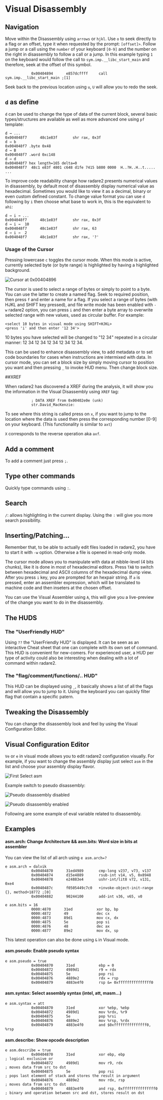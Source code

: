 # Visual Disassembly

## Navigation

Move within the Disassembly using `arrows` or `hjkl`. Use `o` to seek directly to a flag or an offset, type it when requested by the prompt: `[offset]>`.
Follow a jump or a call using the `number` of your keyboard `[0-9]` and the number on the right in disassembly to follow a call or a jump. In this example typing `1` on the keyboard would follow the call to `sym.imp.__libc_start_main` and therefore, seek at the offset of this symbol.

```
            0x00404894      e857dcffff     call sym.imp.__libc_start_main ;[1]
```
            
Seek back to the previous location using `u`, `U` will allow you to redo the seek.

## `d` as define

`d` can be used to change the type of data of the current block, several basic types/structures are available as well as more advanced one using `pf` template:

```
d → ...
0x004048f7      48c1e83f       shr rax, 0x3f                                                 
d → b
0x004048f7 .byte 0x48     
d → B
0x004048f7 .word 0xc148                                                                      
d → d
0x004048f7 hex length=165 delta=0                                                            
0x004048f7  48c1 e83f 4801 c648 d1fe 7415 b800 0000  H..?H..H..t.....                                    
...
```

To improve code readability change how radare2 presents numerical values in disassembly, by default most of disassembly display numerical value as hexadecimal. Sometimes you would like to view it as a decimal, binary or even custom defined constant. To change value format you can use `d` following by `i` then choose what base to work in, this is the equivalent to `ahi`:

```
d → i → ...
0x004048f7      48c1e83f       shr rax, 0x3f                                                 
d → i →  10
0x004048f7      48c1e83f       shr rax, 63                                                   
d → i →  2
0x004048f7      48c1e83f       shr rax, '?'
```

### Usage of the Cursor

Pressing lowercase `c` toggles the cursor mode. When this mode is active, currently selected byte (or byte range) is highlighted by having a highlighted background.

![Cursor at 0x00404896](cursor.png)

The cursor is used to select a range of bytes or simply to point to a byte. You can use the latter to create a named flag. Seek to required position, then press `f` and enter a name for a flag.
If you select a range of bytes (with HJKL and SHIFT key pressed), and file write mode has been enabled with `-w` radare2 option, you can press `i` and then enter a byte array to overwrite selected range with new values, used as circular buffer. For example:

    <select 10 bytes in visual mode using SHIFT+HJKL>
    <press 'i' and then enter '12 34'>
    
10 bytes you have selected will be changed to "12 34" repeated in a circular manner: 12 34 12 34 12 34 12 34 12 34.

This can be used to enhance disassembly view, to add metadata or to set code boundaries for cases when instructions are intermixed with data.
In cursor mode, you can set a block size by simply moving cursor to position you want and then pressing `_` to invoke HUD menu. Then change block size.

##XREF

When radare2 has discovered a XREF during the analysis, it will show you the information in the Visual Disassembly using `XREF` tag:

```
            ; DATA XREF from 0x00402e0e (unk)                        
            str.David_MacKenzie:       
```

To see where this string is called press on `x`, if you want to jump to the location where the data is used then press the corresponding number [0-9] on your keyboard. (This functionality is similar to `axt`)

`X` corresponds to the reverse operation aka `axf`.

## Add a comment

To add a comment just press `;`.

## Type other commands

Quickly type commands using `:`. 

## Search 

`/`: allows highlighting in the current display.
Using the `:` will give you more search possibility.


## Inserting/Patching...

Remember that, to be able to actually edit files loaded in radare2, you have to start it with `-w` option. Otherwise a file is opened in read-only mode.

The cursor mode allows you to manipulate with data at nibble-level (4 bits chunks), like it is done in most of hexadecimal editors. Press `TAB` to switch between hexadecimal and ASCII columns of the hexadecimal dump view.
After you press `i` key, you are prompted for an hexpair string. If `a` is pressed, enter an assembler expression, which will be translated to machine code and then inseters at the chosen offset.

You can use the Visual Assembler using `A`, this will give you a live-preview of the change you want to do in the disassembly.

## The HUDS

### The "UserFriendly HUD"

Using `??` the "UserFriendly HUD" is displayed. It can be seen as an interactive Cheat sheet that one can complete with its own set of command. This HUD is convenient for new-comers. For experienced user, a HUD per type of activity could also be interesting when dealing with a lot of command within radare2.

### The "flag/comment/functions/.. HUD" 

This HUD can be displayed using `_`, it basically shows a list of all the flags and will allow you to jump to it. Using the keyboard you can quickly filter flag that contain a specific patern.

## Tweaking the Disassembly

You can change the disassembly look and feel by using the Visual Configuration Editor.

## Visual Configuration Editor

`Ve` or `e` in visual mode allows you to edit radare2 configuration visually.
For example, if you want to change the assembly display just select `asm` in the list and choose your assembly display flavor.


![First Select asm](select_asm.png)


Example switch to pseudo disassembly:

![Pseudo disassembly disabled](pseudo_disable.png)


![Pseudo disassembly enabled](pseudo_enable.png)

Following are some example of eval variable related to disassembly.

## Examples

#### asm.arch: Change Architecture && asm.bits: Word size in bits at assembler

You can view the list of all arch using `e asm.arch=?`

```
e asm.arch = dalvik
            0x00404870      31ed4989       cmp-long v237, v73, v137                         
            0x00404874      d15e4889       rsub-int v14, v5, 0x8948
            0x00404878      e24883e4       ushr-int/lit8 v72, v131, 0xe4
            0x0040487c      f0505449c7c0   +invoke-object-init-range {}, method+18772 ;[0]
            0x00404882      90244100       add-int v36, v65, v0
```

```
e asm.bits = 16                                   
            0000:4870      31ed           xor bp, bp                                  
            0000:4872      49             dec cx
            0000:4873      89d1           mov cx, dx 
            0000:4875      5e             pop si
            0000:4876      48             dec ax 
            0000:4877      89e2           mov dx, sp
```
This latest operation can also be done using `&` in Visual mode.


#### asm.pseudo: Enable pseudo syntax

```
e asm.pseudo = true                                   
            0x00404870      31ed           ebp = 0                              
            0x00404872      4989d1         r9 = rdx
            0x00404875      5e             pop rsi
            0x00404876      4889e2         rdx = rsp
            0x00404879      4883e4f0       rsp &= 0xfffffffffffffff0
```

#### asm.syntax: Select assembly syntax (intel, att, masm...)

```
e asm.syntax = att
            0x00404870      31ed           xor %ebp, %ebp
            0x00404872      4989d1         mov %rdx, %r9 
            0x00404875      5e             pop %rsi      
            0x00404876      4889e2         mov %rsp, %rdx
            0x00404879      4883e4f0       and $0xfffffffffffffff0, %rsp
```

#### asm.describe: Show opcode description

```
e asm.describe = true
            0x00404870      31ed           xor ebp, ebp                ; logical exclusive or
            0x00404872      4989d1         mov r9, rdx                 ; moves data from src to dst
            0x00404875      5e             pop rsi                     ; pops last element of stack and stores the result in argument
            0x00404876      4889e2         mov rdx, rsp                ; moves data from src to dst        
            0x00404879      4883e4f0       and rsp, 0xfffffffffffffff0 ; binary and operation between src and dst, stores result on dst
```


